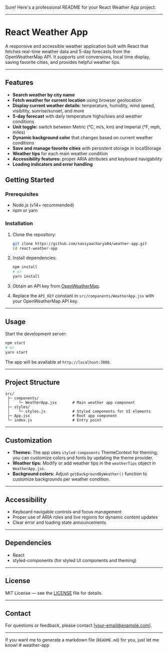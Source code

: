 Sure! Here's a professional README for your React Weather App project:

---

# React Weather App

A responsive and accessible weather application built with React that fetches real-time weather data and 5-day forecasts from the OpenWeatherMap API. It supports unit conversions, local time display, saving favorite cities, and provides helpful weather tips.

---

## Features

* **Search weather by city name**
* **Fetch weather for current location** using browser geolocation
* **Display current weather details:** temperature, humidity, wind speed, visibility, sunrise/sunset, and more
* **5-day forecast** with daily temperature highs/lows and weather conditions
* **Unit toggle:** switch between Metric (°C, m/s, km) and Imperial (°F, mph, miles)
* **Dynamic background color** that changes based on current weather conditions
* **Save and manage favorite cities** with persistent storage in localStorage
* **Weather tips** for each main weather condition
* **Accessibility features:** proper ARIA attributes and keyboard navigability
* **Loading indicators and error handling**

## Getting Started

### Prerequisites

* Node.js (v14+ recommended)
* npm or yarn

### Installation

1. Clone the repository:

   ```bash
   git clone https://github.com/saniyaacharya04/weather-app.git
   cd react-weather-app
   ```

2. Install dependencies:

   ```bash
   npm install
   # or
   yarn install
   ```

3. Obtain an API key from [OpenWeatherMap](https://openweathermap.org/api).

4. Replace the `API_KEY` constant in `src/components/WeatherApp.jsx` with your OpenWeatherMap API key.

---

## Usage

Start the development server:

```bash
npm start
# or
yarn start
```

The app will be available at `http://localhost:3000`.

---

## Project Structure

```
src/
 ├─ components/
 │    └─ WeatherApp.jsx       # Main weather app component
 ├─ styles/
 │    └─ styles.js            # Styled components for UI elements
 ├─ App.jsx                   # Root app component
 └─ index.js                  # Entry point
```

---

## Customization

* **Themes:** The app uses `styled-components` ThemeContext for theming; you can customize colors and fonts by updating the theme provider.
* **Weather tips:** Modify or add weather tips in the `weatherTips` object in `WeatherApp.jsx`.
* **Background colors:** Adjust `getBackgroundByWeather()` function to customize backgrounds per weather condition.

---

## Accessibility

* Keyboard navigable controls and focus management
* Proper use of ARIA roles and live regions for dynamic content updates
* Clear error and loading state announcements

---

## Dependencies

* React
* styled-components (for styled UI components and theming)

---

## License

MIT License — see the [LICENSE](LICENSE) file for details.

---

## Contact

For questions or feedback, please contact \[[your-email@example.com](mailto:your-email@example.com)].

---

If you want me to generate a markdown file (`README.md`) for you, just let me know!
#   w e a t h e r - a p p  
 